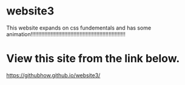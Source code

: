 # website3
This website expands on css fundementals and has some animation!!!!!!!!!!!!!!!!!!!!!!!!!!!!!!!!!!!!!!!!!!!!!!!!!!!!!!!!!!!!!!
# View this site from the link below.
https://githubhow.github.io/website3/